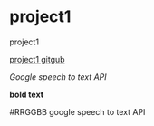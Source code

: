# project1
project1

[project1 gitgub](https://github.com/ynl01/project1#readme)

_Google speech to text API_


**bold text**

#RRGGBB google speech to text API
